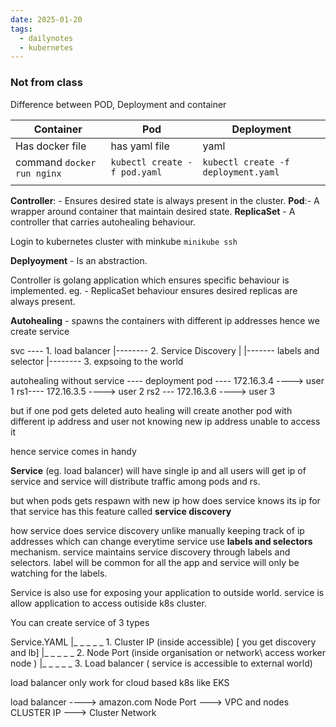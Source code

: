 ```yaml
---
date: 2025-01-20
tags:
  - dailynotes
  - kubernetes
---
```

### Not from class


Difference between POD, Deployment and container

| Container                  | Pod                          | Deployment                          |
| -------------------------- | ---------------------------- | ----------------------------------- |
| Has docker file            | has yaml file                | yaml                                |
| command `docker run nginx` | `kubectl create -f pod.yaml` | `kubectl create -f deployment.yaml` |
|                            |                              |                                     |

**Controller**: - Ensures desired state is always present in the cluster.
**Pod**:- A wrapper around container that maintain desired state.
**ReplicaSet** - A controller that carries autohealing behaviour.


Login to kubernetes cluster with minkube
`minikube ssh`

**Deplyoyment** - Is an abstraction.

Controller is golang application which ensures specific behaviour is implemented.
eg. - ReplicaSet behaviour ensures desired replicas are always present.

**Autohealing** - spawns the containers with different ip addresses
hence we create service

svc ---- 1. load balancer
|-------- 2. Service Discovery
|                    |------- labels and selector
|-------- 3. expsoing to the world


autohealing without service ----
deployment
pod ---- 172.16.3.4     ----> user 1
rs1----     172.16.3.5  ----> user 2
rs2  ---    172.16.3.6 ----> user 3

but if one pod gets deleted auto healing will create another pod with different ip address and user not knowing new ip address unable to access it

hence service comes in handy

**Service** (eg. load balancer) will have single ip and all users will get ip of service and service will distribute traffic among pods and rs.

but when pods gets respawn with new ip how does service knows its ip
for that service has this feature called **service discovery** 

how service does service discovery
unlike manually keeping track of ip addresses which can change everytime service use **labels and selectors** mechanism.
service maintains service discovery through labels and selectors.
label will be common for all the app and service will only be watching for the labels.

Service is also use for exposing your application to outside world.
service is allow application to access outiside k8s cluster.

You can create service of 3 types 

Service.YAML
    |_ _ _ _ _ 1. Cluster IP (inside accessible) [ you get discovery and lb]
    |_ _ _ _ _ 2. Node Port (inside organisation or network\ access worker node ) 
    |_ _ _ _ _ 3. Load balancer ( service is accessible to external world)

load balancer only work for cloud based k8s like EKS

load balancer ----> amazon.com
Node Port ---> VPC and nodes
CLUSTER IP ---> Cluster Network 